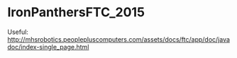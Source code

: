 # IronPanthersFTC_2015

Useful:
  http://mhsrobotics.peoplepluscomputers.com/assets/docs/ftc/app/doc/javadoc/index-single_page.html
